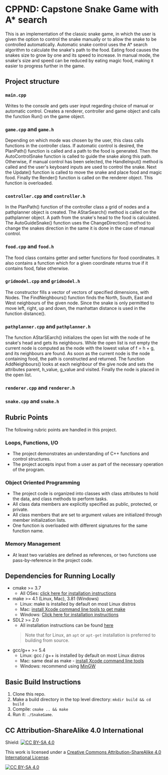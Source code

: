 # CPPND: Capstone Snake Game with A* search
This is an implementation of the classic snake game, in which the user is given the option to control the snake manually or to allow the snake to be controlled automatically. Automatic snake control uses the A* search algorithm to calculate the snake's path to the food. Eating food causes the snakes size to grow by one and its speed to increase. In manual mode, the snake's size and speed can be reduced by eating magic food, making it easier to progress further in the game.
## Project structure
### `main.cpp`
Writes to the console and gets user input regarding choice of manual or automatic control. Creates a renderer, controller and game object and calls the function Run() on the game object.

### `game.cpp` and `game.h`
Depending on which mode was chosen by the user, this class calls functions in the controller class. If automatic control is desired, the PlanPath() function is called and a path to the food is generated. Then the AutoControlSnake function is called to guide the snake along this path. Otherwise, if manual control has been selected, the HandleInput() method is called and the user's keyboard inputs are used to control the snake.
Next the Update() function is called to move the snake and place food and magic food. Finally the Render() function is called on the renderer object. This function is overloaded.

### `controller.cpp` and `controller.h`
In the PlanPath() function of the controller class a grid of nodes and a pathplanner object is created. The AStarSearch() method is called on the pathplanner object. A path from the snake's head to the food is calculated. The AutoGuideSnake() function uses the ChangeDirection() method to change the snakes direction in the same it is done in the case of manual control.

### `food.cpp` and `food.h`
The food class contains getter and setter functions for food coordinates. It also contains a function which for a given coordinate returns true if it contains food, false otherwise.

### `gridmodel.cpp` and `gridmodel.h`
The constructor fills a vector of vectors of specified dimensions, with Nodes. The FindNeighbours() function finds the North, South, East and West neighbours of the given node. Since the snake is only permitted to move left, right, up and down, the manhattan distance is used in the function distance().

### `pathplanner.cpp` and `pathplanner.h`
The function AStarSEarch() initializes the open list with the node of he snake's head and gets its neighbours. While the open list is not empty the current node is computed as the node with the lowest value of f = h + g, and its neighbours are found. As soon as the current node is the node containing food, the path is constructed and returned. The function AddNeighbours() looks at each neighbour of the give node and sets the attributes parent, h_value, g_value and visited. Finally the node is placed in the open list.

### `renderer.cpp` and `renderer.h`
### `snake.cpp` and `snake.h`

## Rubric Points
The following rubric points are handled in this project.
### Loops, Functions, I/O
- The project demonstrates an understanding of C++ functions and control structures.
- The project accepts input from a user as part of the necessary operation of the program.

### Object Oriented Programming
- The project code is organized into classes with class attributes to hold the data, and class methods to perform tasks.
- All class data members are explicitly specified as public, protected, or private.
- All class members that are set to argument values are initialized through member initialization lists.
- One function is overloaded with different signatures for the same function name.

### Memory Management
- At least two variables are defined as references, or two functions use pass-by-reference in the project code.
## Dependencies for Running Locally

* cmake >= 3.7
  * All OSes: [click here for installation instructions](https://cmake.org/install/)
* make >= 4.1 (Linux, Mac), 3.81 (Windows)
  * Linux: make is installed by default on most Linux distros
  * Mac: [install Xcode command line tools to get make](https://developer.apple.com/xcode/features/)
  * Windows: [Click here for installation instructions](http://gnuwin32.sourceforge.net/packages/make.htm)
* SDL2 >= 2.0
  * All installation instructions can be found [here](https://wiki.libsdl.org/Installation)
  >Note that for Linux, an `apt` or `apt-get` installation is preferred to building from source. 
* gcc/g++ >= 5.4
  * Linux: gcc / g++ is installed by default on most Linux distros
  * Mac: same deal as make - [install Xcode command line tools](https://developer.apple.com/xcode/features/)
  * Windows: recommend using [MinGW](http://www.mingw.org/)

## Basic Build Instructions

1. Clone this repo.
2. Make a build directory in the top level directory: `mkdir build && cd build`
3. Compile: `cmake .. && make`
4. Run it: `./SnakeGame`.


## CC Attribution-ShareAlike 4.0 International


Shield: [![CC BY-SA 4.0][cc-by-sa-shield]][cc-by-sa]

This work is licensed under a
[Creative Commons Attribution-ShareAlike 4.0 International License][cc-by-sa].

[![CC BY-SA 4.0][cc-by-sa-image]][cc-by-sa]

[cc-by-sa]: http://creativecommons.org/licenses/by-sa/4.0/
[cc-by-sa-image]: https://licensebuttons.net/l/by-sa/4.0/88x31.png
[cc-by-sa-shield]: https://img.shields.io/badge/License-CC%20BY--SA%204.0-lightgrey.svg
